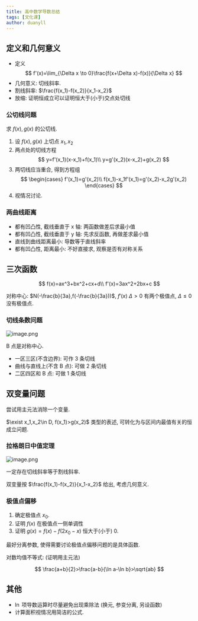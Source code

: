 ```yaml
---
title: 高中数学导数总结
tags: [文化课]
author: duanyll
---
```


## 定义和几何意义

- 定义
   $$
   f'(x)=\lim_{\Delta x \to 0}\frac{f(x+\Delta x)-f(x)}{\Delta x}
   $$
- 几何意义: 切线斜率.
- 割线斜率: $\frac{f(x_1)-f(x_2)}{x_1-x_2}$
- 放缩: 证明恒成立可以证明恒大于(小于)交点处切线

### 公切线问题

求 $f(x), g(x)$ 的公切线.

1. 设 $f(x), g(x)$ 上切点 $x_1,x_2$
2. 两点处的切线方程
   $$
   y=f'(x_1)(x-x_1)+f(x_1)\\
   y=g'(x_2)(x-x_2)+g(x_2)
   $$
3. 两切线应当重合, 得到方程组
   $$
   \begin{cases}
      f'(x_1)=g'(x_2)\\
      f(x_1)-x_1f'(x_1)=g'(x_2)-x_2g'(x_2)
   \end{cases}
   $$
4. 视情况讨论.

### 两曲线距离

- 都有凹凸性, 截线垂直于 x 轴: 两函数做差后求最小值
- 都有凹凸性, 截线垂直于 y 轴: 先求反函数, 再做差求最小值
- 直线到曲线距离最小: 导数等于直线斜率
- 都有凹凸性, 距离最小: 不好直接求, 观察是否有对称关系

## 三次函数

$$
f(x)=ax^3+bx^2+cx+d\\
f'(x)=3ax^2+2bx+c
$$

对称中心: $N(-\frac{b}{3a},f(-\frac{b}{3a}))$, $f'(x)$ $\Delta>0$ 有两个极值点, $\Delta \leq 0$ 没有极值点.

### 切线条数问题

![image.png](https://i.loli.net/2020/05/05/SR7hEMBZaKsfJlV.png)

B 点是对称中心.

- 一区三区(不含边界): 可作 3 条切线
- 曲线与直线上(不含 B 点): 可做 2 条切线
- 二区四区和 B 点: 可做 1 条切线

## 双变量问题

尝试用主元法消除一个变量.

$\exist x_1,x_2\in D, f(x_1)>g(x_2)$ 类型的表述, 可转化为与区间内最值有关的恒成立问题.

### 拉格朗日中值定理

![image.png](https://i.loli.net/2020/05/05/zcjyXLPEwelpFDR.png)

一定存在切线斜率等于割线斜率.

双变量按 $\frac{f(x_1)-f(x_2)}{x_1-x_2}$ 给出, 考虑几何意义.

### 极值点偏移

1. 确定极值点 $x_0$.
2. 证明 $f(x)$ 在极值点一侧单调性
3. 证明 $g(x)=f(x)-f(2x_0-x)$ 恒大于(小于) 0.

最好分离参数, 使得需要讨论极值点偏移问题的是具体函数.

对数均值不等式: (证明用主元法)

$$
\frac{a+b}{2}>\frac{a-b}{\ln a-\ln b}>\sqrt{ab}
$$

## 其他

- $\ln$ 项导数运算时尽量避免出现乘除法 (换元, 参变分离, 另设函数)
- 计算面积视情况用简洁的公式.